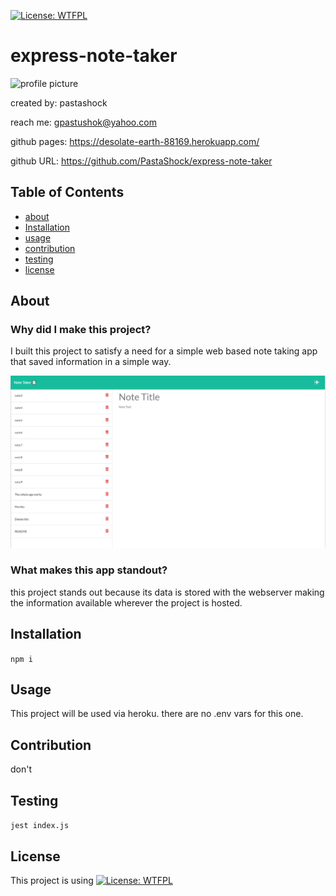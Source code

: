 
[![License: WTFPL](https://img.shields.io/badge/License-WTFPL-brightgreen.svg)](http://www.wtfpl.net/about/)
# express-note-taker
![profile picture](https://github.com/pastashock.png?size=80)

created by: pastashock

reach me: gpastushok@yahoo.com

github pages: https://desolate-earth-88169.herokuapp.com/

github URL: https://github.com/PastaShock/express-note-taker


## Table of Contents
- [about](#about)
- [Installation](#Installation)
- [usage](#Usage)
- [contribution](#Contribution)
- [testing](#testing)
- [license](#license)

## About

### Why did I make this project?
I built this project to satisfy a need for a simple web based note taking app that saved information in a simple way.

![screenshot of the app](assets/screenshot.png)

### What makes this app standout?
this project stands out because its data is stored with the webserver making the information available wherever the project is hosted.

## Installation
```npm i```

## Usage

This project will be used via heroku. there are no .env vars for this one.

## Contribution
don't

## Testing
```jest index.js```

## License
This project is using [![License: WTFPL](https://img.shields.io/badge/License-WTFPL-brightgreen.svg)](http://www.wtfpl.net/about/)

    